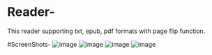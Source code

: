 # Reader-

This reader supporting txt, epub, pdf formats with page flip function.



#ScreenShots-
![image](https://github.com/mobyzhang/BookReader/raw/add-the-column-for-pdf/home.jpg)
![image](https://github.com/mobyzhang/BookReader/raw/add-the-column-for-pdf/column.jpg)
![image](https://github.com/mobyzhang/BookReader/raw/add-the-column-for-pdf/BookStore.jpg) 
![image](https://github.com/mobyzhang/BookReader/raw/add-the-column-for-pdf/EditBookShelf.jpg)

